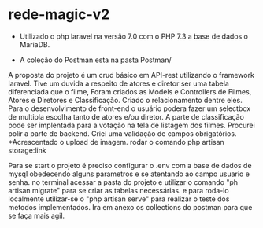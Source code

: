 # rede-magic-v2

- Utilizado o php laravel na versão 7.0 com o PHP 7.3 a base de dados o MariaDB.

- A coleção do Postman esta na pasta Postman/

A proposta do projeto é um crud básico em API-rest utilizando o framework laravel.
Tive um duvida a respeito de atores e diretor ser uma tabela diferenciada que o filme, 
Foram criados as Models e Controllers de Filmes, Atores e Diretores e Classificação. Criado o relacionamento dentre eles.
Para o desenvolvimento de front-end o usuário podera fazer um selectbox de multipla escolha tanto de atores e/ou diretor.
A parte de classificação pode ser implentada para a votação na tela de listagem dos filmes. Procurei polir a parte de backend.
Criei uma validação de campos obrigatórios.
*Acrescentado o upload de imagem. rodar o comando  php artisan storage:link

Para se start o projeto é preciso configurar o .env com a base de dados de mysql obedecendo alguns parametros e se atentando ao campo usuario e senha.
no terminal acessar a pasta do projeto e utilizar o comando "ph artisan migrate" para se criar as tabelas necessárias. e para roda-lo localmente utilizar-se
o "php artisan serve" para realizar o teste dos metodos implementados.
Ira em anexo os collections do postman para que se faça mais agil.

